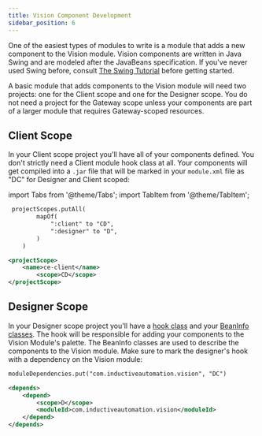 ```yaml
---
title: Vision Component Development
sidebar_position: 6
---
```

One of the easiest types of modules to write is a module that adds a new component to the Vision module. Vision components are written in Java Swing and are modeled after the JavaBeans specification. If you've never used Swing before, consult [The Swing Tutorial](https://docs.oracle.com/javase/tutorial/uiswing/) before getting started. 

A basic module that adds components to the Vision module will need two projects: one for the Client scope and one for the Designer scope. You do not need a project for the Gateway scope unless your components are part of a larger module that requires Gateway-scoped resources. 

## Client Scope
In your Client scope project you'll have all of your components defined. You don't strictly need a Client module hook class at all. Your components will get compiled into a `.jar` file that will be marked in your `module.xml` file as "DC" for Designer and Client scoped:

import Tabs from '@theme/Tabs';
import TabItem from '@theme/TabItem';

<Tabs groupId="build">
<TabItem value="gradle" label="Gradle"><MDXLayout>

```xml title=build.gradle.kts
 projectScopes.putAll(
        mapOf(
            ":client" to "CD",
            ":designer" to "D",
        )
    )
```
</MDXLayout>
</TabItem>
<TabItem value="maven" label="Maven"><MDXLayout>

```xml title=pom.xml
<projectScope>
    <name>ce-client</name>
        <scope>CD</scope>
</projectScope>
```
</MDXLayout></TabItem>
</Tabs>

## Designer Scope
In your Designer scope project you'll have a [hook class](/docs/vision-component-development/designer-hook.md) and your [BeanInfo classes](/docs/vision-component-development/beaninfo-classes.md). The hook will be responsible for adding your components to the Vision Module's palette. The BeanInfo classes are used to describe the components to the Vision module. Make sure to mark the designer's hook with a dependency on the Vision module:


<Tabs groupId="build">
<TabItem value="gradle" label="Gradle"><MDXLayout>

```xml title=build.gradle.kts
moduleDependencies.put("com.inductiveautomation.vision", "DC")
```
</MDXLayout>
</TabItem>
<TabItem value="maven" label="Maven"><MDXLayout>

```xml title=pom.xml
<depends>
    <depend>
        <scope>D</scope>
        <moduleId>com.inductiveautomation.vision</moduleId>
    </depend>
</depends>
```
</MDXLayout>
</TabItem>
</Tabs>


